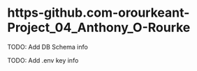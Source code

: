 # https-github.com-orourkeant-Project_04_Anthony_O-Rourke

TODO: Add DB Schema info

TODO: Add .env key info
